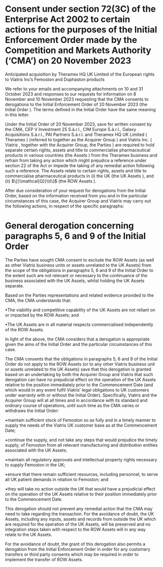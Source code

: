 # Consent under section 72(3C) of the Enterprise Act 2002 to certain actions for the purposes of the Initial Enforcement Order made by the Competition and Markets Authority (‘CMA’) on 20 November 2023

Anticipated acquisition by Theramex HQ UK Limited of the European rights to Viatris Inc’s Femoston and Duphaston products

We refer to your emails and accompanying attachments on 10 and 31 October 2023 and responses to our requests for information on 8 November and 10 November 2023 requesting that the CMA consents to derogations to the Initial Enforcement Order of 20 November 2023 (the Initial Order ). The terms defined in the Initial Order have the same meaning in this letter.

Under the Initial Order of 20 November 2023, save for written consent by the CMA, CEP V Investment 25 S.à.r.l., CIM Europe S.à.r.l., Galaxy Acquisitions S.à.r.l., PAI Partners S.à.r.l. and Theramex HQ UK Limited ( Theramex ) (referred to together as the Acquirer Group ) and Viatris Inc. ( Viatris , together with the Acquirer Group, the Parties ) are required to hold separate certain rights, assets and title to commercialise pharmaceutical products in various countries (the Assets ) from the Theramex business and refrain from taking any action which might prejudice a reference under section 22 of the Act or impede the taking of any remedial action following such a reference. The Assets relate to certain rights, assets and title to commercialise pharmaceutical products in (i) the UK (the UK Assets ), and (ii) $\[{\\mathcal{Q}}\\ll\]$ (the ROW Assets ).

After due consideration of your request for derogations from the Initial Order, based on the information received from you and in the particular circumstances of this case, the Acquirer Group and Viatris may carry out the following actions, in respect of the specific paragraphs:

# General derogation concerning paragraphs 5, 6 and 9 of the Initial Order

The Parties have sought CMA consent to exclude the ROW Assets (as well as other Viatris business units or assets unrelated to the UK Assets) from the scope of the obligations in paragraphs 5, 6 and 9 of the Initial Order to the extent such are not relevant or necessary to the continuance of the business associated with the UK Assets, whilst holding the UK Assets separate.

Based on the Parties representations and related evidence provided to the CMA, the CMA understands that:

•The viability and competitive capability of the UK Assets are not reliant on or impacted by the ROW Assets; and

•The UK Assets are in all material respects commercialised independently of the ROW Assets.

In light of the above, the CMA considers that a derogation is appropriate given the aims of the Initial Order and the particular circumstances of this case.

The CMA consents that the obligations in paragraphs 5, 6 and 9 of the Initial Order do not apply to the ROW Assets (or to any other Viatris business unit or assets unrelated to the UK Assets) save that this derogation is granted based on an undertaking by both the Acquirer Group and Viatris that such derogation can have no prejudicial effect on the operation of the UK Assets relative to the position immediately prior to the Commencement Date (and which would in any event fulfil Viatris’ legal obligations to UK customers under warranty with or without the Initial Order). Specifically, Viatris and the Acquirer Group will at all times and in accordance with its standard and ordinary course of operations, until such time as the CMA varies or withdraws the Initial Order:

•maintain sufficient stock of Femoston so as fully and in a timely manner to supply the needs of the Viatris UK customer base as at the Commencement Date;

•continue the supply, and not take any steps that would prejudice the timely supply, of Femoston from all relevant manufacturing and distribution entities associated with the UK Assets;

•maintain all regulatory approvals and intellectual property rights necessary to supply Femoston in the UK;

•ensure that there remain sufficient resources, including personnel, to serve all UK patient demands in relation to Femoston; and

•they will take no action outside the UK that would have a prejudicial effect on the operation of the UK Assets relative to their position immediately prior to the Commencement Date.

This derogation should not prevent any remedial action that the CMA may need to take regarding the transaction. For the avoidance of doubt, the UK Assets, including any inputs, assets and records from outside the UK which are required for the operation of the UK Assets, will be preserved and no integration steps taken with respect to the ROW Assets will in any way relate to the UK Assets.

For the avoidance of doubt, the grant of this derogation also permits a derogation from the Initial Enforcement Order in order for any customary transfers or third party consents which may be required in order to implement the transfer of ROW Assets.